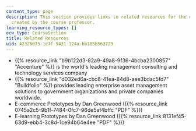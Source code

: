```yaml
---
content_type: page
description: This section provides links to related resources for the course and prototypes
  created by the course professor.
learning_resource_types: []
ocw_type: CourseSection
title: Related Resources
uid: 42326075-1e7f-9431-124a-bb185b563729
---
```


*   {{% resource_link "b9b122d3-82a9-49a8-9f36-4bcba2300857" "Accenture" %}} is the world's leading management consulting and technology services company
*   {{% resource_link "d032ed6a-cbc8-41ea-84d8-aee3bdac5fd7" "Buildfolio" %}} provides leading enterprise asset management solutions to government organizations and private companies worldwide.
*   E-commerce Prototypes by Dan Greenwood ({{% resource_link 0745a2c5-9b1f-7484-0fc7-96de5af4bffc "PDF" %}})
*   E-learning Prototypes by Dan Greenwood ({{% resource_link 8131ef45-63d9-ebb4-3c8d-1ce94b64e4ee "PDF" %}})